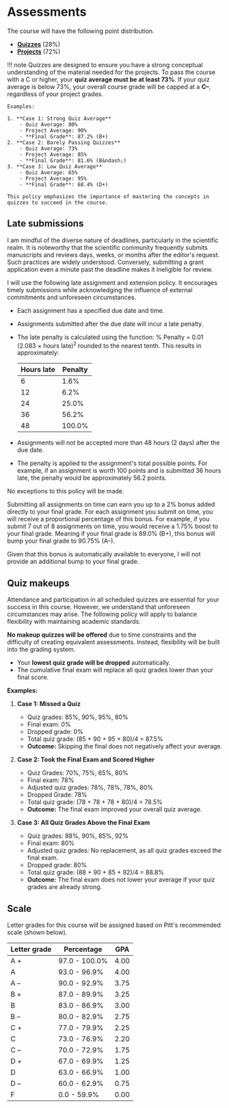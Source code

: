 # Assessments

The course will have the following point distribution.

-   [**Quizzes**](../../assessments/quizzes/) (28%)
-   [**Projects**](../../assessments/projects/) (72%)

!!! note
    Quizzes are designed to ensure you have a strong conceptual understanding of the material needed for the projects.
    To pass the course with a C or higher, your **quiz average must be at least 73%**.
    If your quiz average is below 73%, your overall course grade will be capped at a **C&ndash;**, regardless of your project grades.

    Examples:

    1. **Case 1: Strong Quiz Average**
        - Quiz Average: 80%
        - Project Average: 90%
        - **Final Grade**: 87.2% (B+)
    2. **Case 2: Barely Passing Quizzes**
        - Quiz Average: 73%
        - Project Average: 85%
        - **Final Grade**: 81.6% (B&ndash;)
    3. **Case 3: Low Quiz Average**
        - Quiz Average: 65%
        - Project Average: 95%
        - **Final Grade**: 68.4% (D+)

    This policy emphasizes the importance of mastering the concepts in quizzes to succeed in the course.

## Late submissions

I am mindful of the diverse nature of deadlines, particularly in the scientific realm.
It is noteworthy that the scientific community frequently submits manuscripts and reviews days, weeks, or months after the editor's request.
Such practices are widely understood.
Conversely, submitting a grant application even a minute past the deadline makes it ineligible for review.

I will use the following late assignment and extension policy.
It encourages timely submissions while acknowledging the influence of external commitments and unforeseen circumstances.

-   Each assignment has a specified due date and time.
-   Assignments submitted after the due date will incur a late penalty.
-   The late penalty is calculated using the function: % Penalty = 0.01 (2.083 $\times$ hours late)<sup>2</sup> rounded to the nearest tenth.
    This results in approximately:

    | Hours late | Penalty |
    | ---------- | ------- |
    | 6 | 1.6% |
    | 12 | 6.2% |
    | 24 | 25.0% |
    | 36 | 56.2% |
    | 48 | 100.0% |

-   Assignments will not be accepted more than 48 hours (2 days) after the due date.
-   The penalty is applied to the assignment's total possible points.
    For example, if an assignment is worth 100 points and is submitted 36 hours late, the penalty would be approximately 56.2 points.

No exceptions to this policy will be made.

Submitting all assignments on time can earn you up to a 2% bonus added directly to your final grade.
For each assignment you submit on time, you will receive a proportional percentage of this bonus.
For example, if you submit 7 out of 8 assignments on time, you would receive a 1.75% boost to your final grade.
Meaning if your final grade is 89.0% (B+), this bonus will bump your final grade to 90.75% (A&ndash;).

Given that this bonus is automatically available to everyone, I will not provide an additional bump to your final grade.

## Quiz makeups

Attendance and participation in all scheduled quizzes are essential for your success in this course.
However, we understand that unforeseen circumstances may arise.
The following policy will apply to balance flexibility with maintaining academic standards.

**No makeup quizzes will be offered** due to time constraints and the difficulty of creating equivalent assessments.
Instead, flexibility will be built into the grading system.

-   Your **lowest quiz grade will be dropped** automatically.
-   The cumulative final exam will replace all quiz grades lower than your final score.

**Examples:**

1.  **Case 1: Missed a Quiz**
    -   Quiz grades: 85%, 90%, 95%, 80%
    -   Final exam: 0%
    -   Dropped grade: 0%
    -   Total quiz grade: (85 + 90 + 95 + 80)/4 = 87.5%
    -   **Outcome:** Skipping the final does not negatively affect your average.

2.  **Case 2: Took the Final Exam and Scored Higher**
    -   Quiz Grades: 70%, 75%, 65%, 80%
    -   Final exam: 78%
    -   Adjusted quiz grades: 78%, 78%, 78%, 80%
    -   Dropped Grade: 78%
    -   Total quiz grade: (78 + 78 + 78 + 80)/4 = 78.5%
    -   **Outcome:** The final exam improved your overall quiz average.

3.  **Case 3: All Quiz Grades Above the Final Exam**
    -   Quiz grades: 88%, 90%, 85%, 92%
    -   Final exam: 80%
    -   Adjusted quiz grades: No replacement, as all quiz grades exceed the final exam.
    -   Dropped grade: 80%
    -   Total quiz grade: (88 + 90 + 85 + 92)/4 = 88.8%
    -   **Outcome:** The final exam does not lower your average if your quiz grades are already strong.

## Scale

Letter grades for this course will be assigned based on Pitt's recommended scale (shown below).

| Letter grade | Percentage | GPA |
| ------------ | ---------- | --- |
| A + | 97.0 - 100.0% | 4.00 |
| A | 93.0 - 96.9% | 4.00 |
| A &ndash; | 90.0 - 92.9% | 3.75 |
| B + | 87.0 - 89.9% | 3.25 |
| B | 83.0 - 86.9% | 3.00 |
| B &ndash; | 80.0 - 82.9% | 2.75 |
| C + | 77.0 - 79.9% | 2.25 |
| C | 73.0 - 76.9% | 2.20 |
| C &ndash; | 70.0 - 72.9% | 1.75 |
| D + | 67.0 - 69.9% | 1.25 |
| D | 63.0 - 66.9% | 1.00 |
| D &ndash; | 60.0 - 62.9% | 0.75 |
| F | 0.0 - 59.9% | 0.00 |
